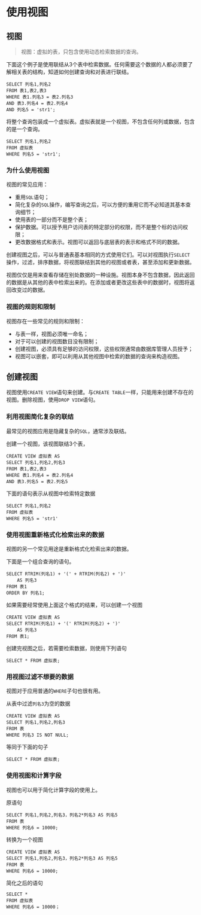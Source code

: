 
# 使用视图

## 视图

> 视图：虚拟的表，只包含使用动态检索数据的查询。

下面这个例子是使用联结从3个表中检索数据。任何需要这个数据的人都必须要了解相关表的结构，知道如何创建查询和对表进行联结。

    SELECT 列名1,列名2
    FROM 表1,表2,表3
    WHERE 表1.列名3 = 表2.列名3
    AND 表3.列名4 = 表2.列名4
    AND 列名5 = 'str1';

将整个查询包装成一个虚拟表。虚拟表就是一个视图，不包含任何列或数据，包含的是一个查询。

    SELECT 列名1,列名2
    FROM 虚拟表
    WHERE 列名5 = 'str1';

### 为什么使用视图

视图的常见应用：
- 重用`SQL`语句；
- 简化复杂的`SQL`操作，编写查询之后，可以方便的重用它而不必知道其基本查询细节；
- 使用表的一部分而不是整个表；
- 保护数据。可以授予用户访问表的特定部分的权限，而不是整个标的访问权限；
- 更改数据格式和表示。视图可以返回与底层表的表示和格式不同的数据。

创建视图之后，可以与普通表基本相同的方式使用它们。可以对视图执行`SELECT`操作，过滤，排序数据，将视图联结到其他的视图或者表，甚至添加和更新数据。


视图仅仅是用来查看存储在别处数据的一种设施。视图本身不包含数据，因此返回的数据是从其他的表中检索出来的。在添加或者更改这些表中的数据时，视图将返回改变过的数据。

### 视图的规则和限制

视图存在一些常见的规则和限制：
- 与表一样，视图必须唯一命名；
- 对于可以创建的视图数目没有限制；
- 创建视图，必须具有足够的访问权限，这些权限通常由数据库管理人员授予；
- 视图可以嵌套，即可以利用从其他视图中检索的数据的查询来构造视图。


## 创建视图

视图使用`CREATE VIEW`语句来创建。与`CREATE TABLE`一样，只能用来创建不存在的视图。删除视图，使用`DROP VIEW`语句。

### 利用视图简化复杂的联结 

最常见的视图应用是隐藏复杂的`SQL`，通常涉及联结。

创建一个视图，该视图联结3个表，

    CREATE VIEW 虚拟表 AS
    SELECT 列名1,列名2,列名3
    FROM 表1,表2,表3
    WHERE 表1.列名4 = 表2.列名4
    AND 表3.列名5 = 表2.列名5

下面的语句表示从视图中检索特定数据

    SELECT 列名1,列名2
    FROM 虚拟表
    WHERE 列名5 = 'str1'


### 使用视图重新格式化检索出来的数据

视图的另一个常见用途是重新格式化检索出来的数据。

下面是一个组合查询的语句。

    SELECT RTRIM(列名1) + '(' + RTRIM(列名2) + ')'
        AS 列名3
    FROM 表1
    ORDER BY 列名1;

如果需要经常使用上面这个格式的结果，可以创建一个视图

    CREATE VIEW 虚拟表 AS
    SELECT RTRIM(列名1) + '(' RTRIM(列名2) + ')'
        AS 列名3
    FROM 表1;

创建完视图之后，若需要检索数据，则使用下列语句

    SELECT * FROM 虚拟表;

### 用视图过滤不想要的数据

视图对于应用普通的`WHERE`子句也很有用。

从表中过滤`列名3`为空的数据

    CREATE VIEW 虚拟表 AS
    SELECT 列名1,列名2,列名3
    FROM 表
    WHERE 列名3 IS NOT NULL;

等同于下面的句子

    SELECT * FROM 虚拟表;

### 使用视图和计算字段

视图也可以用于简化计算字段的使用上。

原语句

    SELECT 列名1,列名2,列名3，列名2*列名3 AS 列名5
    FROM 表
    WHERE 列名6 = 10000;

转换为一个视图

    CREATE VIEW 虚拟表 AS 
    SELECT 列名1,列名2,列名3，列名2*列名3 AS 列名5
    FROM 表
    WHERE 列名6 = 10000;

简化之后的语句

    SELECT * 
    FROM 虚拟表
    WHERE 列名6 = 10000；
